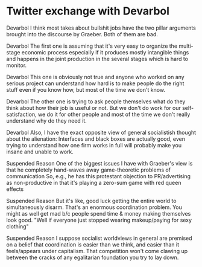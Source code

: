# Twitter exchange with Devarbol

Devarbol
I think most takes about bullshit jobs have the two pillar arguments brought into the discourse by Graeber.
Both of them are bad.

Devarbol
The first one is assuming that it's very easy to organize the multi-stage economic process especially if it produces mostly intangible things and happens in the joint production in the several stages which is hard to monitor.

Devarbol
This one is obviously not true and anyone who worked on any serious project can understand how hard is to make people do the right stuff even if you know how, but most of the time we don't know.

Devarbol
The other one is trying to ask people themselves what do they think about how their job is useful or not.
But we don't do work for our self-satisfaction, we do it for other people and most of the time we don't really understand why do they need it.

Devarbol
Also, I have the exact opposite view of general socialistish thought about the alienation:
Interfaces and black boxes are actually good, even trying to understand how one firm works in full will probably make you insane and unable to work.

Suspended Reason
One of the biggest issues I have with Graeber's view is that he completely hand-waves away game-theoretic problems of communication
So, e.g., he has this protestant objection to PR/advertising as non-productive in that it's playing a zero-sum game with red queen effects

Suspended Reason
But it's like, good luck getting the entire world to simultaneously disarm. That's an enormous coordination problem. You might as well get mad b/c people spend time & money making themselves look good. "Well if everyone just stopped wearing makeup/paying for sexy clothing"

Suspended Reason
I suppose socialist worldviews in general are premised on a belief that coordination is easier than we think, and easier than it feels/appears under capitalism. That competition won't come clawing up between the cracks of any egalitarian foundation you try to lay down.